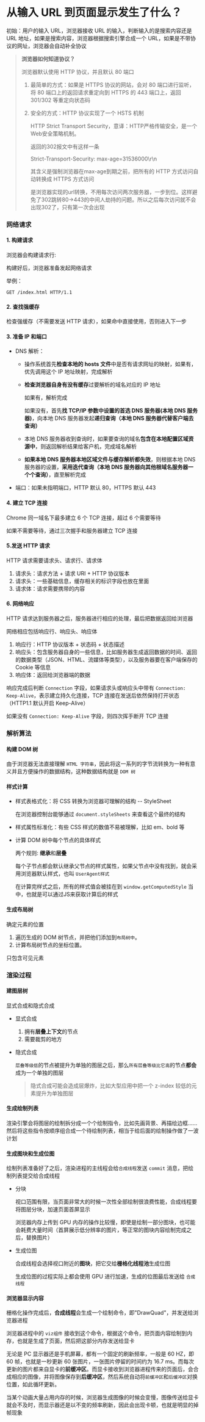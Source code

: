 # 从输入 URL 到页面显示发生了什么？

初始：用户的输入 URL，浏览器接收 URL 的输入，判断输入的是搜索内容还是 URL 地址，如果是搜索内容，浏览器根据搜索引擎合成一个 URL，如果是不带协议的网址，浏览器会自动补全协议

> **浏览器如何知道协议？**
>
> 浏览器默认使用 HTTP 协议，并且默认 80 端口
>
> 1. 最简单的方式：如果是 HTTPS 协议的网站，会对 80 端口进行监听，将 80 端口上的返回请求重定向到 HTTPS 的 443 端口上，返回 301/302 等重定向状态码
>
> 2. 安全的方式：HTTP 协议实现了一个 HSTS 机制
>
>    HTTP Strict Transport Security，意译：HTTP严格传输安全，是一个Web安全策略机制。
>
>    返回的302报文中有这样一条
>
>    Strict-Transport-Security: max-age=31536000\r\n
>
>    其含义是强制浏览器在max-age到期之前，把所有的 HTTP 方式访问自动转换成 HTTPS 方式访问
>
>    是浏览器实现的url转换，不用每次访问两次服务器，一步到位。这样避免了302跳转80->443的中间人劫持的问题。所以之后每次访问就不会出现302了，只有第一次会出现

### 网络请求

#### 1. 构建请求

浏览器会构建请求行:

构建好后，浏览器准备发起网络请求

举例：

`GET /index.html HTTP/1.1`

#### 2. 查找强缓存

检查强缓存（不需要发送 HTTP 请求），如果命中直接使用，否则进入下一步

#### 3. 准备 IP 和端口

- DNS 解析：

  - 操作系统首先**检查本地的 hosts 文件**中是否有请求网址的映射，如果有，优先调用这个 IP 地址映射，完成解析 

  - **检查浏览器自身有没有缓存**过要解析的域名对应的 IP 地址 

     如果有，解析完成 

     如果没有，首先**找 TCP/IP 参数中设置的首选 DNS 服务器(本地 DNS 服务器)**，向本地 DNS 服务器发起**递归查询（本地 DNS 服务器代替客户端去查询）** 

  - 本地 DNS 服务器收到查询时，如果要查询的域名**包含在本地配置区域资源中**，则返回解析结果给客户机，完成域名解析 

  - **如果本地 DNS 服务器本地区域文件与缓存解析都失效**，则根据本地 DNS 服务器的设置，**采用迭代查询（本地 DNS 服务器向其他根域名服务器一个个查询）**，直至解析完成 

- 端口：如果未指明端口，HTTP 默认 80，HTTPS 默认 443

#### 4. 建立 TCP 连接

Chrome 同一域名下最多建立 6 个 TCP 连接，超过 6 个需要等待

如果不需要等待，通过三次握手和服务器建立 TCP 连接

#### 5.发送 HTTP 请求

HTTP 请求需要请求头、请求行、请求体

1. 请求头：请求方法 + 请求 URI + HTTP 协议版本
2. 请求头：一些基础信息，缓存相关的标识字段也放在里面
3. 请求体：请求需要携带的内容

#### 6. 网络响应

HTTP 请求达到服务器之后，服务器进行相应的处理，最后把数据返回给浏览器

网络相应包括响应行、响应头、响应体

1. 响应行：HTTP 协议版本 + 状态码 + 状态描述
2. 响应头：包含服务器自身的一些信息，比如服务器生成返回数据的时间、返回的数据类型（JSON、HTML、流媒体等类型），以及服务器要在客户端保存的 Cookie 等信息
3. 响应体：返回给浏览器端的数据

响应完成后判断 `Connection` 字段，如果请求头或响应头中带有 `Connection: Keep-Alive`，表示建立持久化连接，TCP 连接在发送后依然保持打开状态（HTTP1.1 默认开启 Keep-Alive）

如果没有 `Connection: Keep-Alive` 字段，则四次挥手断开 TCP 连接



### 解析算法

#### 构建 DOM 树

由于浏览器无法直接理解 `HTML 字符串`，因此将这一系列的字节流转换为一种有意义并且方便操作的数据结构，这种数据结构就是 `DOM 树`

#### 样式计算

- 样式表格式化：将 CSS 转换为浏览器可理解的结构 -- StyleSheet 

  在浏览器控制台能够通过 `document.styleSheets` 来查看这个最终的结构

- 样式属性标准化：有些 CSS 样式的数值不易被理解，比如 em、bold 等

- 计算 DOM 树中每个节点的具体样式

  两个规则: **继承**和**层叠**

  每个子节点都会默认继承父节点的样式属性，如果父节点中没有找到，就会采用浏览器默认样式，也叫 `UserAgent样式`

  在计算完样式之后，所有的样式值会被挂在到 `window.getComputedStyle` 当中，也就是可以通过JS来获取计算后的样式

#### 生成布局树

确定元素的位置

1. 遍历生成的 DOM 树节点，并把他们添加到`布局树中`。
2. 计算布局树节点的坐标位置。

只包含可见元素



### 渲染过程

#### 建图层树

显式合成和隐式合成

- 显式合成

  1. 拥有**层叠上下文**的节点
  2. 需要裁剪的地方

- 隐式合成

  `层叠等级低`的节点被提升为单独的图层之后，那么`所有层叠等级比它高`的节点**都会**成为一个单独的图层

  > 隐式合成可能会造成层爆炸，比如大型应用中把一个 z-index 较低的元素提升为单独图层

#### 生成绘制列表

渲染引擎会将图层的绘制拆分成一个个绘制指令，比如先画背景、再描绘边框......然后将这些指令按顺序组合成一个待绘制列表，相当于给后面的绘制操作做了一波计划

#### 生成图块和生成位图

绘制列表准备好了之后，渲染进程的主线程会给`合成线程`发送 `commit` 消息，把绘制列表提交给合成线程

- 分块

  视口范围有限，当页面非常大的时候一次性全部绘制很浪费性能，合成线程要将图层分块，加速页面首屏显示

  浏览器内存上传到 GPU 内存的操作比较慢，即使是绘制一部分图块，也可能会耗费大量时间（首屏展示低分辨率的图片，等正常的图块内容绘制完成之后，替换图片）

- 生成位图

  合成线程会选择视口附近的**图块**，把它交给**栅格化线程池**生成位图

  生成位图的过程实际上都会使用 GPU 进行加速，生成的位图最后发送给 `合成线程`

#### 浏览器显示内容

栅格化操作完成后，**合成线程**会生成一个绘制命令，即"DrawQuad"，并发送给浏览器进程

浏览器进程中的 `viz组件` 接收到这个命令，根据这个命令，把页面内容绘制到内存，也就是生成了页面，然后把这部分内存发送给显卡

无论是 PC 显示器还是手机屏幕，都有一个固定的刷新频率，一般是 60 HZ，即 60 帧，也就是一秒更新 60 张图片，一张图片停留的时间约为 16.7 ms。而每次更新的图片都来自显卡的**前缓冲区**。而显卡接收到浏览器进程传来的页面后，会合成相应的图像，并将图像保存到**后缓冲区**，然后系统自动将`前缓冲区`和`后缓冲区`对换位置，如此循环更新。

当某个动画大量占用内存的时候，浏览器生成图像的时候会变慢，图像传送给显卡就会不及时，而显示器还是以不变的频率刷新，因此会出现卡顿，也就是明显的掉帧现象

